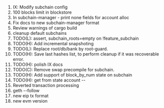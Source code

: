 
1. IX: Modify subchain config
2. 100 blocks limit in blockstore
3. In subchain-manager - print none fields for account alloc
4. Fix docs to new subchain-manager format
5. Review warnings of cargo build 
6. cleanup default subchains
7. TODO(L): assert, subchain_roots=empty on !feature_subchain
8. TODO(H): Add incremental snapshoting
9. TODO(L): Replace root/db/bank by root-guard.
10. TODO(H): Save last hashes list, to perform cleanup if it was recoverable error.
11. TODO(H): polish IX docs
12. TODO(C): Remove swap precompile for subchain.
13. TODO(H): Add support of block_by_num state on subchain
14. TODO(H): get from state account
--
1.  Reverted transaction processing 
2.  geth --follow
3.  new eip tx format
4.  new evm version
